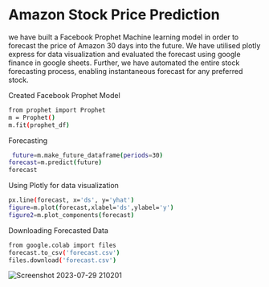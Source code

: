 # Amazon Stock Price Prediction

we have built a Facebook Prophet Machine learning model in order to forecast the price of Amazon 30 days into the future. We have utilised plotly express for data visualization and evaluated the forecast using google finance in google sheets. Further, we have automated the entire stock forecasting process, enabling instantaneous forecast for any preferred stock.


Created Facebook Prophet Model

```bash
from prophet import Prophet
m = Prophet()
m.fit(prophet_df)

```
Forecasting

```bash
 future=m.make_future_dataframe(periods=30)
forecast=m.predict(future)
forecast     
```
Using Plotly for data visualization
```bash
px.line(forecast, x='ds', y='yhat')
figure=m.plot(forecast,xlabel='ds',ylabel='y')
figure2=m.plot_components(forecast)
```
Downloading Forecasted Data
```bash
from google.colab import files
forecast.to_csv('forecast.csv')
files.download('forecast.csv')
```

![Screenshot 2023-07-29 210201](https://github.com/pratiksha2712/Amazon-Stock-Price-Prediction/assets/82393814/dcf4919d-bc53-4ffd-8798-71878693a9e0)




